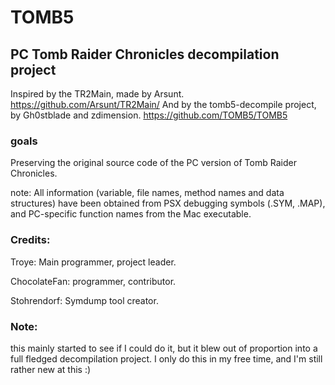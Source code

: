 # TOMB5
## PC Tomb Raider Chronicles decompilation project

Inspired by the TR2Main, made by Arsunt. https://github.com/Arsunt/TR2Main/
And by the tomb5-decompile project, by Gh0stblade and zdimension. https://github.com/TOMB5/TOMB5

### goals
Preserving the original source code of the PC version of Tomb Raider Chronicles.


note: All information (variable, file names, method names and data structures) have been obtained from PSX debugging symbols (.SYM, .MAP), and PC-specific function names from the Mac executable.

### Credits:
Troye: Main programmer, project leader.

ChocolateFan: programmer, contributor.

Stohrendorf: Symdump tool creator.


### Note: 
this mainly started to see if I could do it, but it blew out of proportion into a full fledged decompilation project. I only do this in my free time, and I'm still rather new at this :)
